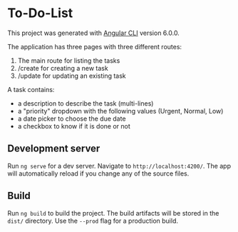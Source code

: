 # To-Do-List

This project was generated with [Angular CLI](https://github.com/angular/angular-cli) version 6.0.0.

The application has three pages with three different routes:

1. The main route for listing the tasks
2. /create for creating a new task
3. /update for updating an existing task
 
A task contains:

- a description to describe the task (multi-lines)
- a "priority" dropdown with the following values (Urgent, Normal, Low)
- a date picker to choose the due date
- a checkbox to know if it is done or not

## Development server

Run `ng serve` for a dev server. Navigate to `http://localhost:4200/`. The app will automatically reload if you change any of the source files.

## Build

Run `ng build` to build the project. The build artifacts will be stored in the `dist/` directory. Use the `--prod` flag for a production build.
